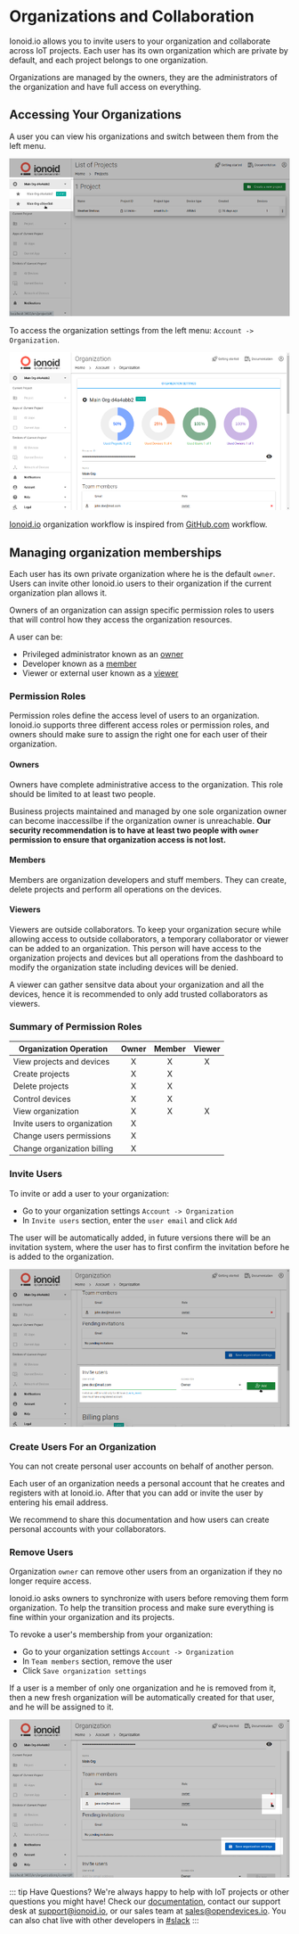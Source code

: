 # Organizations and Collaboration

Ionoid.io allows you to invite users to your organization and collaborate across IoT projects.
Each user has its own organization which are private by default, and each project belongs to one organization.

Organizations are managed by the owners, they are the administrators of the organization and have full access on
everything.

## Accessing Your Organizations

A user you can view his organizations and switch between them from the left menu.

![View and siwtch Organizations](/steps/projects-and-devices/switch_org.png)


To access the organization settings from the left menu: `Account -> Organization`.

![Organization settings](/steps/projects-and-devices/org_settings.png)


[Ionoid.io](https://ionoid.io/) organization workflow is inspired from [GitHub.com](https://github.com) workflow.



## Managing organization memberships

Each user has its own private organization where he is the default `owner`. Users can invite other
Ionoid.io users to their organization if the current organization plan allows it.

Owners of an organization can assign specific permission roles to users that will control how
they access the organization resources.

A user can be:

- Privileged administrator known as an [owner](#owners)
- Developer known as a [member](#members)
- Viewer or external user known as a [viewer](#viewers)

### Permission Roles

Permission roles define the access level of users to an organization. Ionoid.io supports three different access roles or
permission roles, and owners should make sure to assign the right one for each user of their organization.

#### Owners

Owners have complete administrative access to the organization. This role should be limited to at least two people.

Business projects maintained and managed by one sole organization owner can become inaccessilbe if the organization owner
is unreachable. **Our security recommendation is to have at least two people with `owner` permission to ensure that
organization access is not lost.**

#### Members

Members are organization developers and stuff members. They can create, delete projects and perform all operations on
the devices.

#### Viewers

Viewers are outside collaborators. To keep your organization secure while allowing access to outside collaborators,
a temporary collaborator or viewer can be added to an organization. This person will have access to the organization
projects and devices but all operations from the dashboard to modify the organization state including devices will be
denied.

A viewer can gather sensitve data about your organization and all the devices, hence it is recommended to only add
trusted collaborators as viewers.

### Summary of Permission Roles

| Organization Operation    |  Owner          |  Member         | Viewer          |
| ------------------------- |:---------------:|:---------------:|:---------------:|
| View projects and devices           |  X              |  X              |  X              |
| Create projects           |  X              |  X              |                 |
| Delete projects           |  X              |  X              |                 |
| Control devices           |  X              |  X              |                 |
| View organization            |  X              |  X                |  X               |
| Invite users to organization            |  X              |                 |                 |
| Change users permissions            |  X              |                 |                 |
| Change organization billing            |  X              |                 |                 |

### Invite Users

To invite or add a user to your organization:

- Go to your organization settings `Account -> Organization`
- In `Invite users` section, enter the `user email` and click `Add`


The user will be automatically added, in future versions there will be an invitation system, where the user has to first
confirm the invitation before he is added to the organization.

![Invite users to an organization](/steps/projects-and-devices/add_user_to_org.png)

### Create Users For an Organization

You can not create personal user accounts on behalf of another person.

Each user of an organization needs a personal account that he creates and registers with at Ionoid.io. After that you
can add or invite the user by entering his email address.

We recommend to share this documentation and how users can create personal accounts with your collaborators.


### Remove Users

Organization `owner` can remove other users from an organization if they no longer require access.

Ionoid.io asks owners to synchronize with users before removing them form organization. To help the transition process
and make sure everything is fine within your organization and its projects.

To revoke a user's membership from your organization:

- Go to your organization settings `Account -> Organization`
- In `Team members` section, remove the user
- Click `Save organization settings`

If a user is a member of only one organization and he is removed from it, then a new fresh organization
will be automatically created for that user, and he will be assigned to it.

![Remove users from an organization](/steps/projects-and-devices/remove_user_from_org.png)

::: tip Have Questions?
We're always happy to help with IoT projects or other questions you might have!
Check our [documentation](https://docs.ionoid.io/), contact our
support desk at <support@ionoid.io>, or our sales team at <sales@opendevices.io>.
You can also chat live with other developers in  [#slack](https://ionoidcommunity.slack.com/join/shared_invite/enQtODAzODgwOTIyMDY4LWExNWVmMDJhMDE2YWYyMjE3N2FlOGNlZjM4NDlmYmM5MmNhYWY1ZTZmOWMwYTYxYTMxNTQzODYzYmRmODMzOWI)
:::
